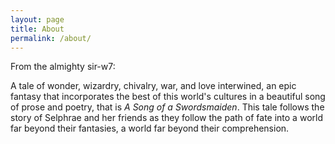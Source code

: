 ```yaml
---
layout: page
title: About
permalink: /about/
---
```


From the almighty sir-w7:

A tale of wonder, wizardry, chivalry, war, and love interwined, an epic fantasy that incorporates the best of this world's cultures in a beautiful song of prose and poetry, that is *A Song of a Swordsmaiden*. This tale follows the story of Selphrae and her friends as they follow the path of fate into a world far beyond their fantasies, a world far beyond their comprehension. 
